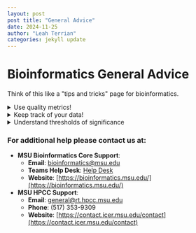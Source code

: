 ```yaml
---
layout: post
post title: "General Advice"
date: 2024-11-25
author: "Leah Terrian"
categories: jekyll update
---
```

<!--
<style>
summary {
  font-size: 18px;
  font-weight: bold;
}
</style>
-->

# Bioinformatics General Advice
Think of this like a "tips and tricks" page for bioinformatics.

<details>
<summary>Use quality metrics!</summary>

- Look for and understand quality metrics that you can judge the quality of your data and/or the success of your analysis by. For example: Use FastQC to measure the quality of your fastq sequencing files. If you have more than one sequencing file, use MultiQC to combine the FastQC reports into an easy to compare format.
</details>

<details>
<summary>Keep track of your data!</summary>

- It can be easy to lose your data as you move it between programs. Making sure you know where it is and what format it's in will save you a lot of headache. One way to keep track of your data is by adding a line like "echo output was saved as a .bam file in where/my/output/is/" to the end of a slurm script. One benefit of using a pipeline is that it will automatically handle input and output of the data for you.
</details>

<details>
<summary>Understand thresholds of significance</summary>

- Why do we use pvalue 0.05, why do we use a log2fold threshold of |1|, why do we use a FDR, etc...
</details>


### For additional help please contact us at:

- **MSU Bioinformatics Core Support**:
   - **Email**: [bioinformatics@msu.edu](mailto:bioinformatics@msu.edu)
   - **Teams Help Desk**: [Help Desk](https://teams.microsoft.com/l/channel/19%3Af754b74d5bcd403cbe02100df1062cf9%40thread.tacv2/Help_Desk?groupId=80c35f6e-1356-42a9-a8da-296129a27ff7&tenantId=22177130-642f-41d9-9211-74237ad5687d)
   - **Website**: [https://bioinformatics.msu.edu/](https://bioinformatics.msu.edu/)
- **MSU HPCC Support**:
  - **Email**: [general@rt.hpcc.msu.edu](mailto:general@rt.hpcc.msu.edu)
  - **Phone**: (517) 353-9309
  - **Website**: [https://contact.icer.msu.edu/contact](https://contact.icer.msu.edu/contact)








